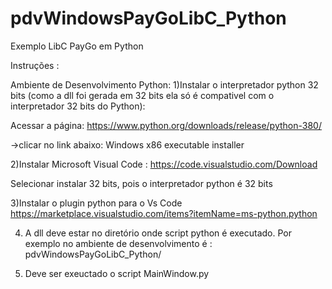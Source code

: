# pdvWindowsPayGoLibC_Python
Exemplo LibC PayGo em Python

Instruções :

Ambiente de Desenvolvimento Python:
1)Instalar o interpretador python 32 bits 
(como  a dll foi gerada em 32 bits ela só é compativel com o interpretador 32 bits do Python):

Acessar a página:
https://www.python.org/downloads/release/python-380/

->clicar no link abaixo:
   Windows x86 executable installer

2)Instalar Microsoft Visual Code :
https://code.visualstudio.com/Download

Selecionar instalar 32 bits, pois o interpretador python é 32 bits

3)Instalar o plugin python para o Vs Code 
https://marketplace.visualstudio.com/items?itemName=ms-python.python

4) A dll deve estar no diretório onde script python é  executado. Por exemplo no ambiente de desenvolvimento é :
pdvWindowsPayGoLibC_Python/

5) Deve ser exeuctado o script MainWindow.py